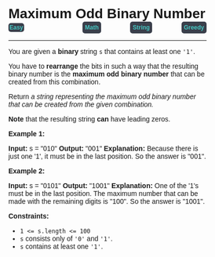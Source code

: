 
<style>
*{
    font-family: "Plus Jakarta Sans", sans-serif;
    padding: 0;
    margin: 0;
    box-sizing: border-box;
}
.diff{
    background: #3a3f4b;
    padding: 5px;
    width: max-content;
    border-radius: 5px;
    font-size: 12px;
    font-family: "Plus Jakarta Sans", sans-serif;
    font-weight: 700;
}
</style>

# Maximum Odd Binary Number

<div style="display: flex; justify-content: space-between; align-items: center">
<div class="diff" style="color: #46c6c2;padding: 2px; background-color: '#3a3f4b'; border-radius: 5px;">Easy</div>
<br>
<div class="diff" style="color: #46c6c2">Math</div>
<div class="diff" style="color: #46c6c2">String</div>
<div class="diff" style="color: #46c6c2">Greedy</div>
</div>

---

You are given a **binary** string `s` that contains at least one `'1'`.

You have to **rearrange** the bits in such a way that the resulting binary number is the **maximum odd binary number** that can be created from this combination.

Return _a string representing the maximum odd binary number that can be created from the given combination._

**Note** that the resulting string **can** have leading zeros.

**Example 1:**

**Input:** s = "010"
**Output:** "001"
**Explanation:** Because there is just one '1', it must be in the last position. So the answer is "001".

**Example 2:**

**Input:** s = "0101"
**Output:** "1001"
**Explanation:** One of the '1's must be in the last position. The maximum number that can be made with the remaining digits is "100". So the answer is "1001".

**Constraints:**

*   `1 <= s.length <= 100`
*   `s` consists only of `'0'` and `'1'`.
*   `s` contains at least one `'1'`.
